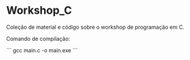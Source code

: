 # Workshop_C
Coleção de material e código sobre o workshop de programação em C.

Comando de compilação:

´´´
    gcc main.c -o main.exe
´´´
